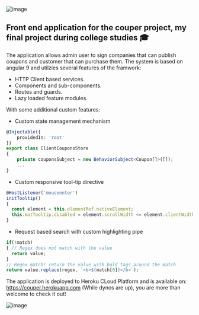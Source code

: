 ![image](https://user-images.githubusercontent.com/67602805/110339089-6f5bba00-8030-11eb-8c9a-3b183ebf5eb8.png)
## Front end application for the couper project, my final project during college studies :mortar_board:

The application allows admin user to sign companies that can publish coupons and customer that can purchase them.
The system is based on angular 9 and utilzies several features of the framwork:

- HTTP Client based services.
- Components and sub-components.
- Routes and guards.
- Lazy loaded feature modules.

With some additional custom features:

- Custom state management mechanism
```typescript
@Injectable({
    providedIn: 'root'
})
export class ClientCouponsStore
{
    private couponsSubject = new BehaviorSubject<Coupon[]>([]);
    ...
}
```
- Custom responsive tool-tip directive
```typescript
@HostListener('mouseenter')
initTooltip()
{
  const element = this.elementRef.nativeElement;
  this.matTooltip.disabled = element.scrollWidth <= element.clientWidth;
}
```
- Request based search with custom highlighting pipe
```typescript
if(!match)
{ // Regex does not match with the value
  return value;
}
// Regex match! return the value with bold tags around the match
return value.replace(regex, `<b>${match[0]}</b>`);
```
The application is deployed to Heroku CLoud Platform and is available on: https://couper.herokuapp.com (While dynos are up), you are more than welcome to check it out!

![image](https://user-images.githubusercontent.com/67602805/110339281-aaf68400-8030-11eb-8cac-4f3662dd3e14.png)
